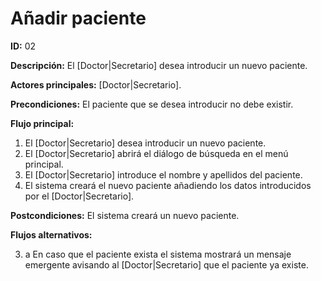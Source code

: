 # Añadir paciente
**ID:** 02

**Descripción:** El [Doctor|Secretario] desea introducir un nuevo paciente.

**Actores principales:** [Doctor|Secretario].

**Precondiciones:** El paciente que se desea introducir no debe existir.

**Flujo principal:**
  1. El [Doctor|Secretario] desea introducir un nuevo paciente.
  2. El [Doctor|Secretario] abrirá el diálogo de búsqueda en el menú principal.
  3. El [Doctor|Secretario] introduce el nombre y apellidos del paciente.
  4. El sistema creará el nuevo paciente añadiendo los datos introducidos por el [Doctor|Secretario].
  
**Postcondiciones:** El sistema creará un nuevo paciente.

**Flujos alternativos:**

  3. a En caso que el paciente exista el sistema mostrará un mensaje emergente avisando al [Doctor|Secretario] que el paciente ya existe.
